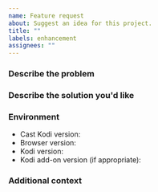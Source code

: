 ```yaml
---
name: Feature request
about: Suggest an idea for this project.
title: ""
labels: enhancement
assignees: ""
---
```


### Describe the problem

<!-- A clear and concise description of what the problem is. Ex. I'm always
     frustrated when [...] -->

### Describe the solution you'd like

<!-- A clear and concise description of what you want to happen. -->

### Environment

- Cast Kodi version<!-- e.g. 7.13.0 -->:
- Browser version<!-- e.g. Chrome 136.0.7103.92, Firefox 138.0 -->:
- Kodi version<!-- e.g. 21.2 -->:
- Kodi add-on version (if appropriate)<!-- e.g. YouTube 7.1.1.6 -->:

### Additional context

<!-- Add any other context or screenshots about the feature request here. -->

